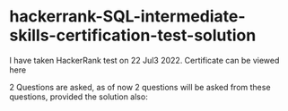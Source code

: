 # hackerrank-SQL-intermediate-skills-certification-test-solution


I have taken HackerRank test on 22 Jul3 2022. Certificate can be viewed here

2 Questions are asked, as of now 2 questions will be asked from these questions, provided the solution also:

